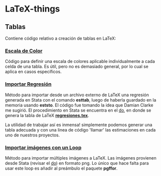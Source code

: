 # LaTeX-things

## Tablas
Contiene código relativo a creación de tablas en LaTeX:

### [Escala de Color](Tablas/EscalaColor.tex)
Código para definir una escala de colores aplicable individualmente a cada celda de una tabla. Es útil, pero no es demasiado general, por lo cual se aplica en casos específicos.

### [Importar Regresión](Tablas/ImportReg.tex)
Método para importar desde un archivo externo de LaTeX una regresión generada en Stata con el comando **esttab**, luego de haberla guardado en la memoria usando **eststo**.
El código fue tomando la idea que Damian Clarke me sugirió. El procedimiento en Stata se encuentra en el [do](Tablas/do/reg.do), en donde se genera la tabla de LaTeX **[regresiones.tex](Tablas/do/regresiones.tex)**.

La utilidad de trabajar así es inmensa! simplemente podemos generar una tabla adecuada y con una linea de código 'llamar' las estimaciones en cada uno de nuestros proyectos.

### [Importar imágenes con un Loop](Imagenes/ImportLoop.tex)
Método para importar múltiples imágenes a LaTeX. Las imágenes provienen desde Stata (revisar el [do](Imagenes/do/imagenes.do)) en formato png. Lo único que hace falta para usar este loop es añadir al preámbulo el paquete **pgffor**.
